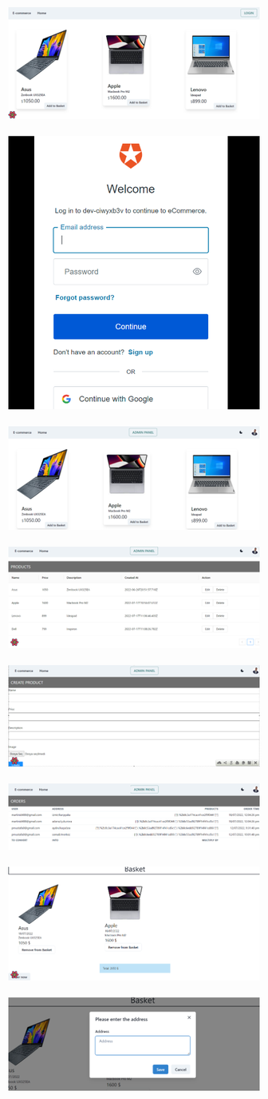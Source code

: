 ![ss](./screens/1.png)
</br>
</br>

![ss](./screens/2.png)
</br>
</br>

![ss](./screens/3.png)
</br>
</br>

![ss](./screens/4.png)
</br>
</br>

![ss](./screens/5.png)
</br>
</br>

![ss](./screens/6.png)
</br>
</br>

![ss](./screens/7.png)
</br>
</br>

![ss](./screens/8.png)